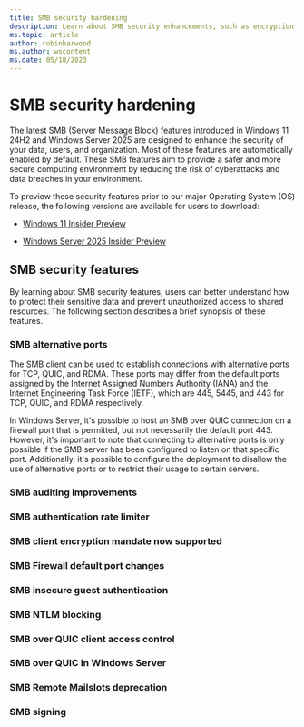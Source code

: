 ```yaml
---
title: SMB security hardening
description: Learn about SMB security enhancements, such as encryption and the new signing algorithm, in Windows Server and Azure Stack HCI, version 21H2.
ms.topic: article
author: robinharwood
ms.author: wscontent
ms.date: 05/18/2023
---
```


# SMB security hardening

The latest SMB (Server Message Block) features introduced in Windows 11 24H2 and Windows Server 2025 are designed to enhance the security of your data, users, and organization. Most of these features are automatically enabled by default. These SMB features aim to provide a safer and more secure computing environment by reducing the risk of cyberattacks and data breaches in your environment.

To preview these security features prior to our major Operating System (OS) release, the following versions are available for users to download:

- [Windows 11 Insider Preview](https://www.microsoft.com/software-download/windowsinsiderpreviewiso)

- [Windows Server 2025 Insider Preview](https://www.microsoft.com/en-us/software-download/windowsinsiderpreviewserver)

## SMB security features

By learning about SMB security features, users can better understand how to protect their sensitive data and prevent unauthorized access to shared resources. The following section describes a brief synopsis of these features.

### SMB alternative ports

The SMB client can be used to establish connections with alternative ports for TCP, QUIC, and RDMA. These ports may differ from the default ports assigned by the Internet Assigned Numbers Authority (IANA) and the Internet Engineering Task Force (IETF), which are 445, 5445, and 443 for TCP, QUIC, and RDMA respectively.

In Windows Server, it's possible to host an SMB over QUIC connection on a firewall port that is permitted, but not necessarily the default port 443. However, it's important to note that connecting to alternative ports is only possible if the SMB server has been configured to listen on that specific port. Additionally, it's possible to configure the deployment to disallow the use of alternative ports or to restrict their usage to certain servers.

### SMB auditing improvements



### SMB authentication rate limiter



### SMB client encryption mandate now supported



### SMB Firewall default port changes



### SMB insecure guest authentication



### SMB NTLM blocking



### SMB over QUIC client access control



### SMB over QUIC in Windows Server



### SMB Remote Mailslots deprecation



### SMB signing
